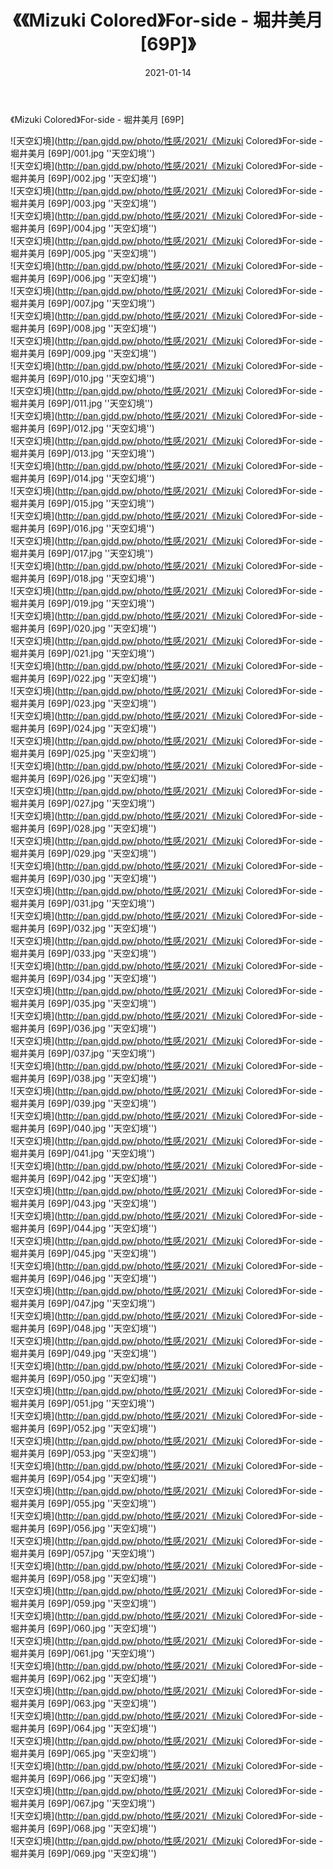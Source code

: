 ﻿---
layout: post
title:  《《Mizuki Colored》For-side - 堀井美月 [69P]》
date:   2021-01-14
img: http://pan.gjdd.pw/photo/性感/2021/《Mizuki Colored》For-side - 堀井美月 [69P]/000.jpg
categories: [美女, 性感, 泳衣]
---

《Mizuki Colored》For-side - 堀井美月 [69P]



![天空幻境](http://pan.gjdd.pw/photo/性感/2021/《Mizuki Colored》For-side - 堀井美月 [69P]/001.jpg ''天空幻境'') <br>
![天空幻境](http://pan.gjdd.pw/photo/性感/2021/《Mizuki Colored》For-side - 堀井美月 [69P]/002.jpg ''天空幻境'') <br>
![天空幻境](http://pan.gjdd.pw/photo/性感/2021/《Mizuki Colored》For-side - 堀井美月 [69P]/003.jpg ''天空幻境'') <br>
![天空幻境](http://pan.gjdd.pw/photo/性感/2021/《Mizuki Colored》For-side - 堀井美月 [69P]/004.jpg ''天空幻境'') <br>
![天空幻境](http://pan.gjdd.pw/photo/性感/2021/《Mizuki Colored》For-side - 堀井美月 [69P]/005.jpg ''天空幻境'') <br>
![天空幻境](http://pan.gjdd.pw/photo/性感/2021/《Mizuki Colored》For-side - 堀井美月 [69P]/006.jpg ''天空幻境'') <br>
![天空幻境](http://pan.gjdd.pw/photo/性感/2021/《Mizuki Colored》For-side - 堀井美月 [69P]/007.jpg ''天空幻境'') <br>
![天空幻境](http://pan.gjdd.pw/photo/性感/2021/《Mizuki Colored》For-side - 堀井美月 [69P]/008.jpg ''天空幻境'') <br>
![天空幻境](http://pan.gjdd.pw/photo/性感/2021/《Mizuki Colored》For-side - 堀井美月 [69P]/009.jpg ''天空幻境'') <br>
![天空幻境](http://pan.gjdd.pw/photo/性感/2021/《Mizuki Colored》For-side - 堀井美月 [69P]/010.jpg ''天空幻境'') <br>
![天空幻境](http://pan.gjdd.pw/photo/性感/2021/《Mizuki Colored》For-side - 堀井美月 [69P]/011.jpg ''天空幻境'') <br>
![天空幻境](http://pan.gjdd.pw/photo/性感/2021/《Mizuki Colored》For-side - 堀井美月 [69P]/012.jpg ''天空幻境'') <br>
![天空幻境](http://pan.gjdd.pw/photo/性感/2021/《Mizuki Colored》For-side - 堀井美月 [69P]/013.jpg ''天空幻境'') <br>
![天空幻境](http://pan.gjdd.pw/photo/性感/2021/《Mizuki Colored》For-side - 堀井美月 [69P]/014.jpg ''天空幻境'') <br>
![天空幻境](http://pan.gjdd.pw/photo/性感/2021/《Mizuki Colored》For-side - 堀井美月 [69P]/015.jpg ''天空幻境'') <br>
![天空幻境](http://pan.gjdd.pw/photo/性感/2021/《Mizuki Colored》For-side - 堀井美月 [69P]/016.jpg ''天空幻境'') <br>
![天空幻境](http://pan.gjdd.pw/photo/性感/2021/《Mizuki Colored》For-side - 堀井美月 [69P]/017.jpg ''天空幻境'') <br>
![天空幻境](http://pan.gjdd.pw/photo/性感/2021/《Mizuki Colored》For-side - 堀井美月 [69P]/018.jpg ''天空幻境'') <br>
![天空幻境](http://pan.gjdd.pw/photo/性感/2021/《Mizuki Colored》For-side - 堀井美月 [69P]/019.jpg ''天空幻境'') <br>
![天空幻境](http://pan.gjdd.pw/photo/性感/2021/《Mizuki Colored》For-side - 堀井美月 [69P]/020.jpg ''天空幻境'') <br>
![天空幻境](http://pan.gjdd.pw/photo/性感/2021/《Mizuki Colored》For-side - 堀井美月 [69P]/021.jpg ''天空幻境'') <br>
![天空幻境](http://pan.gjdd.pw/photo/性感/2021/《Mizuki Colored》For-side - 堀井美月 [69P]/022.jpg ''天空幻境'') <br>
![天空幻境](http://pan.gjdd.pw/photo/性感/2021/《Mizuki Colored》For-side - 堀井美月 [69P]/023.jpg ''天空幻境'') <br>
![天空幻境](http://pan.gjdd.pw/photo/性感/2021/《Mizuki Colored》For-side - 堀井美月 [69P]/024.jpg ''天空幻境'') <br>
![天空幻境](http://pan.gjdd.pw/photo/性感/2021/《Mizuki Colored》For-side - 堀井美月 [69P]/025.jpg ''天空幻境'') <br>
![天空幻境](http://pan.gjdd.pw/photo/性感/2021/《Mizuki Colored》For-side - 堀井美月 [69P]/026.jpg ''天空幻境'') <br>
![天空幻境](http://pan.gjdd.pw/photo/性感/2021/《Mizuki Colored》For-side - 堀井美月 [69P]/027.jpg ''天空幻境'') <br>
![天空幻境](http://pan.gjdd.pw/photo/性感/2021/《Mizuki Colored》For-side - 堀井美月 [69P]/028.jpg ''天空幻境'') <br>
![天空幻境](http://pan.gjdd.pw/photo/性感/2021/《Mizuki Colored》For-side - 堀井美月 [69P]/029.jpg ''天空幻境'') <br>
![天空幻境](http://pan.gjdd.pw/photo/性感/2021/《Mizuki Colored》For-side - 堀井美月 [69P]/030.jpg ''天空幻境'') <br>
![天空幻境](http://pan.gjdd.pw/photo/性感/2021/《Mizuki Colored》For-side - 堀井美月 [69P]/031.jpg ''天空幻境'') <br>
![天空幻境](http://pan.gjdd.pw/photo/性感/2021/《Mizuki Colored》For-side - 堀井美月 [69P]/032.jpg ''天空幻境'') <br>
![天空幻境](http://pan.gjdd.pw/photo/性感/2021/《Mizuki Colored》For-side - 堀井美月 [69P]/033.jpg ''天空幻境'') <br>
![天空幻境](http://pan.gjdd.pw/photo/性感/2021/《Mizuki Colored》For-side - 堀井美月 [69P]/034.jpg ''天空幻境'') <br>
![天空幻境](http://pan.gjdd.pw/photo/性感/2021/《Mizuki Colored》For-side - 堀井美月 [69P]/035.jpg ''天空幻境'') <br>
![天空幻境](http://pan.gjdd.pw/photo/性感/2021/《Mizuki Colored》For-side - 堀井美月 [69P]/036.jpg ''天空幻境'') <br>
![天空幻境](http://pan.gjdd.pw/photo/性感/2021/《Mizuki Colored》For-side - 堀井美月 [69P]/037.jpg ''天空幻境'') <br>
![天空幻境](http://pan.gjdd.pw/photo/性感/2021/《Mizuki Colored》For-side - 堀井美月 [69P]/038.jpg ''天空幻境'') <br>
![天空幻境](http://pan.gjdd.pw/photo/性感/2021/《Mizuki Colored》For-side - 堀井美月 [69P]/039.jpg ''天空幻境'') <br>
![天空幻境](http://pan.gjdd.pw/photo/性感/2021/《Mizuki Colored》For-side - 堀井美月 [69P]/040.jpg ''天空幻境'') <br>
![天空幻境](http://pan.gjdd.pw/photo/性感/2021/《Mizuki Colored》For-side - 堀井美月 [69P]/041.jpg ''天空幻境'') <br>
![天空幻境](http://pan.gjdd.pw/photo/性感/2021/《Mizuki Colored》For-side - 堀井美月 [69P]/042.jpg ''天空幻境'') <br>
![天空幻境](http://pan.gjdd.pw/photo/性感/2021/《Mizuki Colored》For-side - 堀井美月 [69P]/043.jpg ''天空幻境'') <br>
![天空幻境](http://pan.gjdd.pw/photo/性感/2021/《Mizuki Colored》For-side - 堀井美月 [69P]/044.jpg ''天空幻境'') <br>
![天空幻境](http://pan.gjdd.pw/photo/性感/2021/《Mizuki Colored》For-side - 堀井美月 [69P]/045.jpg ''天空幻境'') <br>
![天空幻境](http://pan.gjdd.pw/photo/性感/2021/《Mizuki Colored》For-side - 堀井美月 [69P]/046.jpg ''天空幻境'') <br>
![天空幻境](http://pan.gjdd.pw/photo/性感/2021/《Mizuki Colored》For-side - 堀井美月 [69P]/047.jpg ''天空幻境'') <br>
![天空幻境](http://pan.gjdd.pw/photo/性感/2021/《Mizuki Colored》For-side - 堀井美月 [69P]/048.jpg ''天空幻境'') <br>
![天空幻境](http://pan.gjdd.pw/photo/性感/2021/《Mizuki Colored》For-side - 堀井美月 [69P]/049.jpg ''天空幻境'') <br>
![天空幻境](http://pan.gjdd.pw/photo/性感/2021/《Mizuki Colored》For-side - 堀井美月 [69P]/050.jpg ''天空幻境'') <br>
![天空幻境](http://pan.gjdd.pw/photo/性感/2021/《Mizuki Colored》For-side - 堀井美月 [69P]/051.jpg ''天空幻境'') <br>
![天空幻境](http://pan.gjdd.pw/photo/性感/2021/《Mizuki Colored》For-side - 堀井美月 [69P]/052.jpg ''天空幻境'') <br>
![天空幻境](http://pan.gjdd.pw/photo/性感/2021/《Mizuki Colored》For-side - 堀井美月 [69P]/053.jpg ''天空幻境'') <br>
![天空幻境](http://pan.gjdd.pw/photo/性感/2021/《Mizuki Colored》For-side - 堀井美月 [69P]/054.jpg ''天空幻境'') <br>
![天空幻境](http://pan.gjdd.pw/photo/性感/2021/《Mizuki Colored》For-side - 堀井美月 [69P]/055.jpg ''天空幻境'') <br>
![天空幻境](http://pan.gjdd.pw/photo/性感/2021/《Mizuki Colored》For-side - 堀井美月 [69P]/056.jpg ''天空幻境'') <br>
![天空幻境](http://pan.gjdd.pw/photo/性感/2021/《Mizuki Colored》For-side - 堀井美月 [69P]/057.jpg ''天空幻境'') <br>
![天空幻境](http://pan.gjdd.pw/photo/性感/2021/《Mizuki Colored》For-side - 堀井美月 [69P]/058.jpg ''天空幻境'') <br>
![天空幻境](http://pan.gjdd.pw/photo/性感/2021/《Mizuki Colored》For-side - 堀井美月 [69P]/059.jpg ''天空幻境'') <br>
![天空幻境](http://pan.gjdd.pw/photo/性感/2021/《Mizuki Colored》For-side - 堀井美月 [69P]/060.jpg ''天空幻境'') <br>
![天空幻境](http://pan.gjdd.pw/photo/性感/2021/《Mizuki Colored》For-side - 堀井美月 [69P]/061.jpg ''天空幻境'') <br>
![天空幻境](http://pan.gjdd.pw/photo/性感/2021/《Mizuki Colored》For-side - 堀井美月 [69P]/062.jpg ''天空幻境'') <br>
![天空幻境](http://pan.gjdd.pw/photo/性感/2021/《Mizuki Colored》For-side - 堀井美月 [69P]/063.jpg ''天空幻境'') <br>
![天空幻境](http://pan.gjdd.pw/photo/性感/2021/《Mizuki Colored》For-side - 堀井美月 [69P]/064.jpg ''天空幻境'') <br>
![天空幻境](http://pan.gjdd.pw/photo/性感/2021/《Mizuki Colored》For-side - 堀井美月 [69P]/065.jpg ''天空幻境'') <br>
![天空幻境](http://pan.gjdd.pw/photo/性感/2021/《Mizuki Colored》For-side - 堀井美月 [69P]/066.jpg ''天空幻境'') <br>
![天空幻境](http://pan.gjdd.pw/photo/性感/2021/《Mizuki Colored》For-side - 堀井美月 [69P]/067.jpg ''天空幻境'') <br>
![天空幻境](http://pan.gjdd.pw/photo/性感/2021/《Mizuki Colored》For-side - 堀井美月 [69P]/068.jpg ''天空幻境'') <br>
![天空幻境](http://pan.gjdd.pw/photo/性感/2021/《Mizuki Colored》For-side - 堀井美月 [69P]/069.jpg ''天空幻境'') <br>